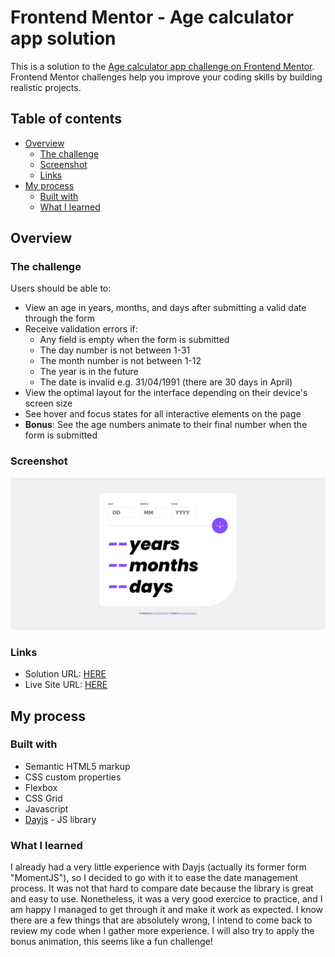 # Frontend Mentor - Age calculator app solution

This is a solution to the [Age calculator app challenge on Frontend Mentor](https://www.frontendmentor.io/challenges/age-calculator-app-dF9DFFpj-Q). Frontend Mentor challenges help you improve your coding skills by building realistic projects. 

## Table of contents

- [Overview](#overview)
  - [The challenge](#the-challenge)
  - [Screenshot](#screenshot)
  - [Links](#links)
- [My process](#my-process)
  - [Built with](#built-with)
  - [What I learned](#what-i-learned)

## Overview

### The challenge

Users should be able to:

- View an age in years, months, and days after submitting a valid date through the form
- Receive validation errors if:
  - Any field is empty when the form is submitted
  - The day number is not between 1-31
  - The month number is not between 1-12
  - The year is in the future
  - The date is invalid e.g. 31/04/1991 (there are 30 days in April)
- View the optimal layout for the interface depending on their device's screen size
- See hover and focus states for all interactive elements on the page
- **Bonus**: See the age numbers animate to their final number when the form is submitted

### Screenshot

![](./screenshot.png)

### Links

- Solution URL: [HERE](https://www.frontendmentor.io/solutions/age-calculator-app-html-css-js-gU42N0kd3_)
- Live Site URL: [HERE](https://floriouffreyt.github.io/12_age_calculator_app/)

## My process

### Built with

- Semantic HTML5 markup
- CSS custom properties
- Flexbox
- CSS Grid
- Javascript
- [Dayjs](https://day.js.org/) - JS library

### What I learned

I already had a very little experience with Dayjs (actually its former form "MomentJS"), so I decided to go with it to ease the date management process. It was not that hard to compare date because the library is great and easy to use. Nonetheless, it was a very good exercice to practice, and I am happy I managed to get through it and make it work as expected. I know there are a few things that are absolutely wrong, I intend to come back to review my code when I gather more experience. I will also try to apply the bonus animation, this seems like a fun challenge!